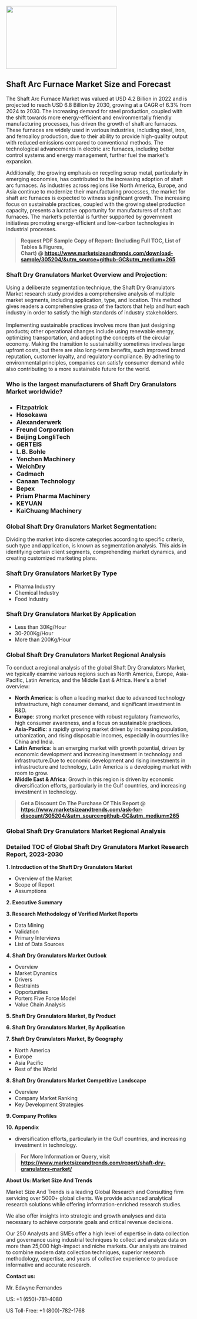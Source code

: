 <p><img class="alignnone size-medium wp-image-20088" src="https://ffe5etoiles.com/wp-content/uploads/2024/12/MST1-300x171.png" alt="" width="300" height="171" /></p><h2>Shaft Arc Furnace Market Size and Forecast</h2><p>The Shaft Arc Furnace Market was valued at USD 4.2 Billion in 2022 and is projected to reach USD 6.8 Billion by 2030, growing at a CAGR of 6.3% from 2024 to 2030. The increasing demand for steel production, coupled with the shift towards more energy-efficient and environmentally friendly manufacturing processes, has driven the growth of shaft arc furnaces. These furnaces are widely used in various industries, including steel, iron, and ferroalloy production, due to their ability to provide high-quality output with reduced emissions compared to conventional methods. The technological advancements in electric arc furnaces, including better control systems and energy management, further fuel the market's expansion.</p><p>Additionally, the growing emphasis on recycling scrap metal, particularly in emerging economies, has contributed to the increasing adoption of shaft arc furnaces. As industries across regions like North America, Europe, and Asia continue to modernize their manufacturing processes, the market for shaft arc furnaces is expected to witness significant growth. The increasing focus on sustainable practices, coupled with the growing steel production capacity, presents a lucrative opportunity for manufacturers of shaft arc furnaces. The market’s potential is further supported by government initiatives promoting energy-efficient and low-carbon technologies in industrial processes.</p></p><blockquote id="" class=""><strong>Request PDF Sample Copy of Report: (Including Full TOC, List of Tables &amp; Figures, Chart)&nbsp;@&nbsp;<strong><a href="https://www.marketsizeandtrends.com/download-sample/305204/&utm_source=github-GC&utm_medium=265" target="_blank">https://www.marketsizeandtrends.com/download-sample/305204/&utm_source=github-GC&utm_medium=265</a></strong></strong></blockquote><h3 id="" class="">Shaft Dry Granulators Market&nbsp;Overview and Projection:</h3><p id="" class="">Using a deliberate segmentation technique, the Shaft Dry Granulators Market research study provides a comprehensive analysis of multiple market segments, including application, type, and location. This method gives readers a comprehensive grasp of the factors that help and hurt each industry in order to satisfy the high standards of industry stakeholders. <br /> <br />Implementing sustainable practices involves more than just designing products; other operational changes include using renewable energy, optimizing transportation, and adopting the concepts of the circular economy. Making the transition to sustainability sometimes involves large upfront costs, but there are also long-term benefits, such improved brand reputation, customer loyalty, and regulatory compliance. By adhering to environmental principles, companies can satisfy consumer demand while also contributing to a more sustainable future for the world.</p><h3 id="" class="">Who is the largest manufacturers of&nbsp;Shaft Dry Granulators Market worldwide?</h3><h3 class=""><p><ul><li>Fitzpatrick </li><li> Hosokawa </li><li> Alexanderwerk </li><li> Freund Corporation </li><li> Beijing LongliTech </li><li> GERTEIS </li><li> L.B. Bohle </li><li> Yenchen Machinery </li><li> WelchDry </li><li> Cadmach </li><li> Canaan Technology </li><li> Bepex </li><li> Prism Pharma Machinery </li><li> KEYUAN </li><li> KaiChuang Machinery</li></ul></p></h3><h3 id="" class="">Global&nbsp;Shaft Dry Granulators Market Segmentation:</h3><p id="" class="">Dividing the market into discrete categories according to specific criteria, such type and application, is known as segmentation analysis. This aids in identifying certain client segments, comprehending market dynamics, and creating customized marketing plans.</p><h3 id="" class="">Shaft Dry Granulators Market&nbsp;By Type</h3><p><p><ul><li>Pharma Industry</li><li> Chemical Industry</li><li> Food Industry</p></li></ul></p></p><h3 id="" class="">Shaft Dry Granulators Market&nbsp;By Application</h3><p class=""><p><ul><li>Less than 30Kg/Hour</li><li> 30-200Kg/Hour</li><li> More than 200Kg/Hour</li></ul></p></p><h3 id="" class="">Global Shaft Dry Granulators Market Regional Analysis</h3><p id="" class="">To conduct a regional analysis of the global Shaft Dry Granulators Market, we typically examine various regions such as North America, Europe, Asia-Pacific, Latin America, and the Middle East &amp; Africa. Here's a brief overview:</p><ul><li><strong>North America</strong>: is often a leading market due to advanced technology infrastructure, high consumer demand, and significant investment in R&amp;D.</li><li><strong>Europe</strong>: strong market presence with robust regulatory frameworks, high consumer awareness, and a focus on sustainable practices.</li><li><strong>Asia-Pacific</strong>: a rapidly growing market driven by increasing population, urbanization, and rising disposable incomes, especially in countries like China and India.</li><li><strong>Latin America</strong>: is an emerging market with growth potential, driven by economic development and increasing investment in technology and infrastructure.Due to economic development and rising investments in infrastructure and technology, Latin America is a developing market with room to grow.</li><li><strong>Middle East &amp; Africa</strong>: Growth in this region is driven by economic diversification efforts, particularly in the Gulf countries, and increasing investment in technology.</li></ul><blockquote id="" class=""><strong>Get a Discount On The Purchase Of This Report @ <strong><a href="https://www.marketsizeandtrends.com/ask-for-discount/305204/&utm_source=github-GC&utm_medium=265" target="_blank">https://www.marketsizeandtrends.com/ask-for-discount/305204/&utm_source=github-GC&utm_medium=265</a></strong></strong></blockquote><h3 id="" class="">Global Shaft Dry Granulators Market Regional Analysis</h3><h3 id="" class="">Detailed TOC of Global Shaft Dry Granulators Market Research Report, 2023-2030</h3><p id="" class=""><strong>1. Introduction of the Shaft Dry Granulators Market</strong></p><ul><li>Overview of the Market</li><li>Scope of Report</li><li>Assumptions</li></ul><p id="" class=""><strong>2. Executive Summary</strong></p><p id="" class=""><strong>3. Research Methodology of Verified Market Reports</strong></p><ul><li>Data Mining</li><li>Validation</li><li>Primary Interviews</li><li>List of Data Sources</li></ul><p id="" class=""><strong>4. Shaft Dry Granulators Market Outlook</strong></p><ul><li>Overview</li><li>Market Dynamics</li><li>Drivers</li><li>Restraints</li><li>Opportunities</li><li>Porters Five Force Model</li><li>Value Chain Analysis</li></ul><p id="" class=""><strong>5. Shaft Dry Granulators Market, By Product</strong></p><p id="" class=""><strong>6. Shaft Dry Granulators Market, By Application</strong></p><p id="" class=""><strong>7. Shaft Dry Granulators Market, By Geography</strong></p><ul><li>North America</li><li>Europe</li><li>Asia Pacific</li><li>Rest of the World</li></ul><p id="" class=""><strong>8. Shaft Dry Granulators Market Competitive Landscape</strong></p><ul><li>Overview</li><li>Company Market Ranking</li><li>Key Development Strategies</li></ul><p id="" class=""><strong>9. Company Profiles</strong></p><p id="" class=""><strong>10. Appendix</strong></p><ul><li>diversification efforts, particularly in the Gulf countries, and increasing investment in technology.</li></ul><blockquote id="" class=""><strong>For More Information or Query, visit <strong><strong><a href="https://www.marketsizeandtrends.com/report/shaft-dry-granulators-market/" target="_blank">https://www.marketsizeandtrends.com/report/shaft-dry-granulators-market/</a></strong></strong></strong></blockquote><p id="" class=""><strong>About Us: Market Size And Trends</strong></p><p id="" class="">Market Size And Trends is a leading Global Research and Consulting firm servicing over 5000+ global clients. We provide advanced analytical research solutions while offering information-enriched research studies.</p><p id="" class="">We also offer insights into strategic and growth analyses and data necessary to achieve corporate goals and critical revenue decisions.</p><p id="" class="">Our 250 Analysts and SMEs offer a high level of expertise in data collection and governance using industrial techniques to collect and analyze data on more than 25,000 high-impact and niche markets. Our analysts are trained to combine modern data collection techniques, superior research methodology, expertise, and years of collective experience to produce informative and accurate research.</p><p id="" class=""><strong>Contact us:</strong></p><p id="" class="">Mr. Edwyne Fernandes</p><p id="" class="">US: +1 (650)-781-4080</p><p id="" class="">US Toll-Free: +1 (800)-782-1768</p>
